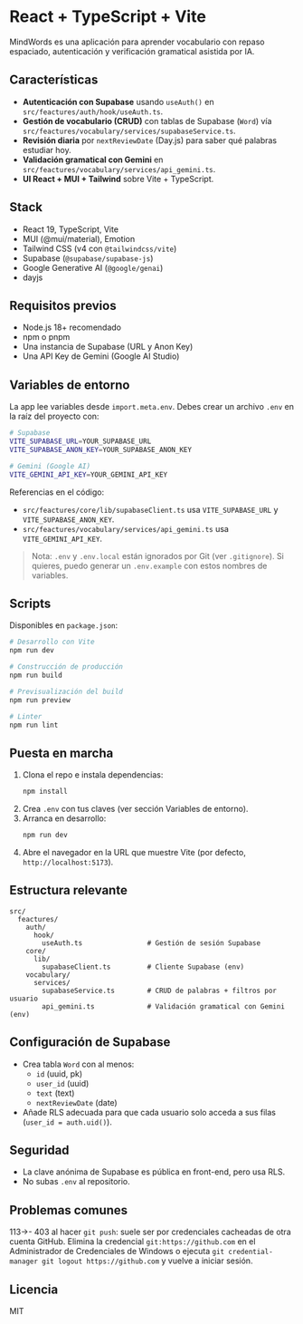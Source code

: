 # React + TypeScript + Vite

MindWords es una aplicación para aprender vocabulario con repaso espaciado, autenticación y verificación gramatical asistida por IA.

## Características

- **Autenticación con Supabase** usando `useAuth()` en `src/feactures/auth/hook/useAuth.ts`.
- **Gestión de vocabulario (CRUD)** con tablas de Supabase (`Word`) vía `src/feactures/vocabulary/services/supabaseService.ts`.
- **Revisión diaria** por `nextReviewDate` (Day.js) para saber qué palabras estudiar hoy.
- **Validación gramatical con Gemini** en `src/feactures/vocabulary/services/api_gemini.ts`.
- **UI React + MUI + Tailwind** sobre Vite + TypeScript.

## Stack

- React 19, TypeScript, Vite
- MUI (@mui/material), Emotion
- Tailwind CSS (v4 con `@tailwindcss/vite`)
- Supabase (`@supabase/supabase-js`)
- Google Generative AI (`@google/genai`)
- dayjs

## Requisitos previos

- Node.js 18+ recomendado
- npm o pnpm
- Una instancia de Supabase (URL y Anon Key)
- Una API Key de Gemini (Google AI Studio)

## Variables de entorno

La app lee variables desde `import.meta.env`.
Debes crear un archivo `.env` en la raíz del proyecto con:

```bash
# Supabase
VITE_SUPABASE_URL=YOUR_SUPABASE_URL
VITE_SUPABASE_ANON_KEY=YOUR_SUPABASE_ANON_KEY

# Gemini (Google AI)
VITE_GEMINI_API_KEY=YOUR_GEMINI_API_KEY
```

Referencias en el código:
- `src/feactures/core/lib/supabaseClient.ts` usa `VITE_SUPABASE_URL` y `VITE_SUPABASE_ANON_KEY`.
- `src/feactures/vocabulary/services/api_gemini.ts` usa `VITE_GEMINI_API_KEY`.

> Nota: `.env` y `.env.local` están ignorados por Git (ver `.gitignore`). Si quieres, puedo generar un `.env.example` con estos nombres de variables.

## Scripts

Disponibles en `package.json`:

```bash
# Desarrollo con Vite
npm run dev

# Construcción de producción
npm run build

# Previsualización del build
npm run preview

# Linter
npm run lint
```

## Puesta en marcha

1. Clona el repo e instala dependencias:
   ```bash
   npm install
   ```
2. Crea `.env` con tus claves (ver sección Variables de entorno).
3. Arranca en desarrollo:
   ```bash
   npm run dev
   ```
4. Abre el navegador en la URL que muestre Vite (por defecto, `http://localhost:5173`).

## Estructura relevante

```
src/
  feactures/
    auth/
      hook/
        useAuth.ts                # Gestión de sesión Supabase
    core/
      lib/
        supabaseClient.ts         # Cliente Supabase (env)
    vocabulary/
      services/
        supabaseService.ts        # CRUD de palabras + filtros por usuario
        api_gemini.ts             # Validación gramatical con Gemini (env)
```

## Configuración de Supabase

- Crea tabla `Word` con al menos:
  - `id` (uuid, pk)
  - `user_id` (uuid)
  - `text` (text)
  - `nextReviewDate` (date)
- Añade RLS adecuada para que cada usuario solo acceda a sus filas (`user_id = auth.uid()`).

## Seguridad
- La clave anónima de Supabase es pública en front-end, pero usa RLS.
- No subas `.env` al repositorio.

## Problemas comunes
  113→- 403 al hacer `git push`: suele ser por credenciales cacheadas de otra cuenta GitHub. Elimina la credencial `git:https://github.com` en el Administrador de Credenciales de Windows o ejecuta `git credential-manager git logout https://github.com` y vuelve a iniciar sesión.

## Licencia

MIT
